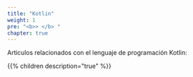 ```yaml
---
title: "Kotlin"
weight: 1
pre: "<b>> </b> "
chapter: true
---
```

Articulos relacionados con el lenguaje de programación Kotlin:
<!--more-->
{{% children description="true" %}}